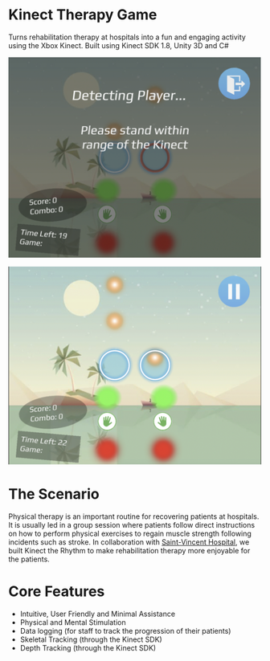 # Kinect Therapy Game
Turns rehabilitation therapy at hospitals into a fun and engaging activity using the Xbox Kinect.
Built using Kinect SDK 1.8, Unity 3D and C#

![Picture 1](Pictures/Kinect1.png)

![Picture 2](Pictures/Kinect2.png)


# The Scenario
Physical therapy is an important routine for recovering patients at hospitals. It is usually led in a 
group session where patients follow direct instructions on how to perform physical exercises to 
regain muscle strength following incidents such as stroke. In collaboration  with 
[Saint-Vincent Hospital](https://www.bruyere.org/en/s-saint-vincent-hospital), we built Kinect the Rhythm
to make rehabilitation therapy more enjoyable for the patients.

# Core Features
- Intuitive, User Friendly and Minimal Assistance
- Physical and Mental Stimulation
- Data logging (for staff to track the progression of their patients)
- Skeletal Tracking (through the Kinect SDK)
- Depth Tracking (through the Kinect SDK)
